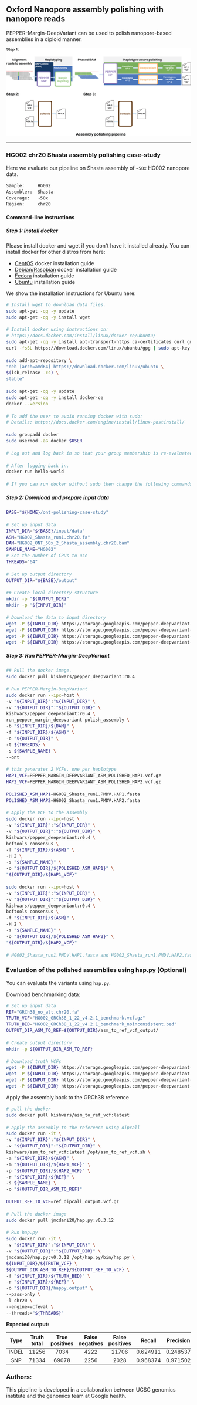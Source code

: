 ## Oxford Nanopore assembly polishing with nanopore reads
PEPPER-Margin-DeepVariant can be used to polish nanopore-based assemblies in a diploid manner.

<img src="../../img/PMDV_polishing.png" alt="PEPPER-Margin-DeepVariant Polishing Workflow">

----

### HG002 chr20 Shasta assembly polishing case-study
Here we evaluate our pipeline on Shasta assembly of `~50x` HG002 nanopore data.
```bash
Sample:     HG002
Assembler:  Shasta
Coverage:   ~50x
Region:     chr20
```

#### Command-line instructions
##### Step 1: Install docker
Please install docker and wget if you don't have it installed already. You can install docker for other distros from here:
* [CentOS](https://docs.docker.com/engine/install/centos/) docker installation guide
* [Debian/Raspbian](https://docs.docker.com/engine/install/debian/) docker installation guide
* [Fedora](https://docs.docker.com/engine/install/fedora/) installation guide
* [Ubuntu](https://docs.docker.com/engine/install/ubuntu/) installation guide

We show the installation instructions for Ubuntu here:
```bash
# Install wget to download data files.
sudo apt-get -qq -y update
sudo apt-get -qq -y install wget

# Install docker using instructions on:
# https://docs.docker.com/install/linux/docker-ce/ubuntu/
sudo apt-get -qq -y install apt-transport-https ca-certificates curl gnupg-agent software-properties-common
curl -fsSL https://download.docker.com/linux/ubuntu/gpg | sudo apt-key add -

sudo add-apt-repository \
"deb [arch=amd64] https://download.docker.com/linux/ubuntu \
$(lsb_release -cs) \
stable"

sudo apt-get -qq -y update
sudo apt-get -qq -y install docker-ce
docker --version

# To add the user to avoid running docker with sudo:
# Details: https://docs.docker.com/engine/install/linux-postinstall/

sudo groupadd docker
sudo usermod -aG docker $USER

# Log out and log back in so that your group membership is re-evaluated.

# After logging back in.
docker run hello-world

# If you can run docker without sudo then change the following commands accordingly.
```

##### Step 2: Download and prepare input data
```bash
BASE="${HOME}/ont-polishing-case-study"

# Set up input data
INPUT_DIR="${BASE}/input/data"
ASM="HG002_Shasta_run1.chr20.fa"
BAM="HG002_ONT_50x_2_Shasta_assembly.chr20.bam"
SAMPLE_NAME="HG002"
# Set the number of CPUs to use
THREADS="64"

# Set up output directory
OUTPUT_DIR="${BASE}/output"

## Create local directory structure
mkdir -p "${OUTPUT_DIR}"
mkdir -p "${INPUT_DIR}"

# Download the data to input directory
wget -P ${INPUT_DIR} https://storage.googleapis.com/pepper-deepvariant-public/usecase_data/HG002_ONT_50x_2_Shasta_assembly.chr20.bam
wget -P ${INPUT_DIR} https://storage.googleapis.com/pepper-deepvariant-public/usecase_data/HG002_ONT_50x_2_Shasta_assembly.chr20.bam.bai
wget -P ${INPUT_DIR} https://storage.googleapis.com/pepper-deepvariant-public/usecase_data/HG002_Shasta_run1.chr20.fa
wget -P ${INPUT_DIR} https://storage.googleapis.com/pepper-deepvariant-public/usecase_data/HG002_Shasta_run1.chr20.fa.fai
```

##### Step 3: Run PEPPER-Margin-DeepVariant
```bash
## Pull the docker image.
sudo docker pull kishwars/pepper_deepvariant:r0.4

# Run PEPPER-Margin-DeepVariant
sudo docker run --ipc=host \
-v "${INPUT_DIR}":"${INPUT_DIR}" \
-v "${OUTPUT_DIR}":"${OUTPUT_DIR}" \
kishwars/pepper_deepvariant:r0.4 \
run_pepper_margin_deepvariant polish_assembly \
-b "${INPUT_DIR}/${BAM}" \
-f "${INPUT_DIR}/${ASM}" \
-o "${OUTPUT_DIR}" \
-t ${THREADS} \
-s ${SAMPLE_NAME} \
--ont

# this generates 2 VCFs, one per haplotype
HAP1_VCF=PEPPER_MARGIN_DEEPVARIANT_ASM_POLISHED_HAP1.vcf.gz
HAP2_VCF=PEPPER_MARGIN_DEEPVARIANT_ASM_POLISHED_HAP2.vcf.gz

POLISHED_ASM_HAP1=HG002_Shasta_run1.PMDV.HAP1.fasta
POLISHED_ASM_HAP2=HG002_Shasta_run1.PMDV.HAP2.fasta

# Apply the VCF to the assembly
sudo docker run --ipc=host \
-v "${INPUT_DIR}":"${INPUT_DIR}" \
-v "${OUTPUT_DIR}":"${OUTPUT_DIR}" \
kishwars/pepper_deepvariant:r0.4 \
bcftools consensus \
-f "${INPUT_DIR}/${ASM}" \
-H 2 \
-s "${SAMPLE_NAME}" \
-o "${OUTPUT_DIR}/${POLISHED_ASM_HAP1}" \
"${OUTPUT_DIR}/${HAP1_VCF}"

sudo docker run --ipc=host \
-v "${INPUT_DIR}":"${INPUT_DIR}" \
-v "${OUTPUT_DIR}":"${OUTPUT_DIR}" \
kishwars/pepper_deepvariant:r0.4 \
bcftools consensus \
-f "${INPUT_DIR}/${ASM}" \
-H 2 \
-s "${SAMPLE_NAME}" \
-o "${OUTPUT_DIR}/${POLISHED_ASM_HAP2}" \
"${OUTPUT_DIR}/${HAP2_VCF}"

# HG002_Shasta_run1.PMDV.HAP1.fasta and HG002_Shasta_run1.PMDV.HAP2.fasta are the polished assemblies.
```

### Evaluation of the polished assemblies using hap.py (Optional)
You can evaluate the variants using `hap.py`.

Download benchmarking data:
```bash
# Set up input data
REF="GRCh38_no_alt.chr20.fa"
TRUTH_VCF="HG002_GRCh38_1_22_v4.2.1_benchmark.vcf.gz"
TRUTH_BED="HG002_GRCh38_1_22_v4.2.1_benchmark_noinconsistent.bed"
OUTPUT_DIR_ASM_TO_REF=${OUTPUT_DIR}/asm_to_ref_vcf_output/

# Create output directory
mkdir -p ${OUTPUT_DIR_ASM_TO_REF}

# Download truth VCFs
wget -P ${INPUT_DIR} https://storage.googleapis.com/pepper-deepvariant-public/usecase_data/HG002_GRCh38_1_22_v4.2.1_benchmark.vcf.gz
wget -P ${INPUT_DIR} https://storage.googleapis.com/pepper-deepvariant-public/usecase_data/HG002_GRCh38_1_22_v4.2.1_benchmark_noinconsistent.bed
wget -P ${INPUT_DIR} https://storage.googleapis.com/pepper-deepvariant-public/usecase_data/GRCh38_no_alt.chr20.fa
wget -P ${INPUT_DIR} https://storage.googleapis.com/pepper-deepvariant-public/usecase_data/GRCh38_no_alt.chr20.fa.fai
```

Apply the assembly back to the GRCh38 reference
```bash
# pull the docker
sudo docker pull kishwars/asm_to_ref_vcf:latest

# apply the assembly to the reference using dipcall
sudo docker run -it \
-v "${INPUT_DIR}":"${INPUT_DIR}" \
-v "${OUTPUT_DIR}":"${OUTPUT_DIR}" \
kishwars/asm_to_ref_vcf:latest /opt/asm_to_ref_vcf.sh \
-a "${INPUT_DIR}/${ASM}" \
-m "${OUTPUT_DIR}/${HAP1_VCF}" \
-p "${OUTPUT_DIR}/${HAP2_VCF}" \
-r "${INPUT_DIR}/${REF}" \
-s ${SAMPLE_NAME} \
-o "${OUTPUT_DIR_ASM_TO_REF}"

OUTPUT_REF_TO_VCF=ref_dipcall_output.vcf.gz

# Pull the docker image
sudo docker pull jmcdani20/hap.py:v0.3.12

# Run hap.py
sudo docker run -it \
-v "${INPUT_DIR}":"${INPUT_DIR}" \
-v "${OUTPUT_DIR}":"${OUTPUT_DIR}" \
jmcdani20/hap.py:v0.3.12 /opt/hap.py/bin/hap.py \
${INPUT_DIR}/${TRUTH_VCF} \
${OUTPUT_DIR_ASM_TO_REF}/${OUTPUT_REF_TO_VCF} \
-f "${INPUT_DIR}/${TRUTH_BED}" \
-r "${INPUT_DIR}/${REF}" \
-o "${OUTPUT_DIR}/happy.output" \
--pass-only \
-l chr20 \
--engine=vcfeval \
--threads="${THREADS}"
```

**Expected output:**

|  Type | Truth<br>total | True<br>positives | False<br>negatives | False<br>positives |  Recall  | Precision | F1-Score |
|:-----:|:--------------:|:-----------------:|:------------------:|:------------------:|:--------:|:---------:|:--------:|
| INDEL |      11256     |        7034       |        4222        |        21706       | 0.624911 |  0.248537 | 0.355633 |
|  SNP  |      71334     |       69078       |        2256        |        2028        | 0.968374 |  0.971502 | 0.969935 |

### Authors:
This pipeline is developed in a collaboration between UCSC genomics institute and the genomics team at Google health.
